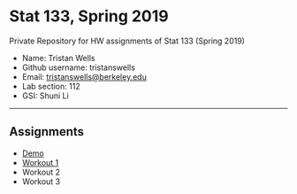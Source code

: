 # Stat 133, Spring 2019

Private Repository for HW assignments of Stat 133 (Spring 2019)

- Name: Tristan Wells
- Github username: tristanswells
- Email: tristanswells@berkeley.edu
- Lab section: 112
- GSI: Shuni Li

-----

## Assignments

- [Demo](demo)
- [Workout 1](workout1)
- Workout 2
- Workout 3



